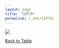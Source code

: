 ```yaml
---
layout: page
title: "CEP70"
permalink: /_mds/CEP70/
---
```


![](../../algns0/5HSAA021115_aln_report.png?raw=true)

[Back to Table](../../display)